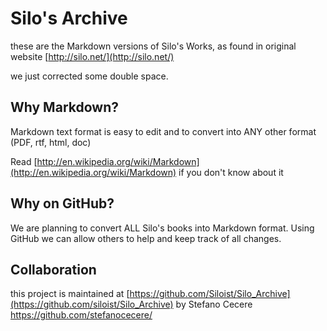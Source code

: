 # Silo's Archive

these are the Markdown versions of Silo's Works, as found in original website [http://silo.net/](http://silo.net/)

we just corrected some double space.

## Why Markdown?

Markdown text format is easy to edit and to convert into ANY other format (PDF, rtf, html, doc)

Read [http://en.wikipedia.org/wiki/Markdown](http://en.wikipedia.org/wiki/Markdown) if you don't know about it

## Why on GitHub?
We are planning to convert ALL Silo's books into Markdown format.
Using GitHub we can allow others to help and keep track of all changes.

## Collaboration
this project is maintained at [https://github.com/Siloist/Silo_Archive](https://github.com/siloist/Silo_Archive) by Stefano Cecere <https://github.com/stefanocecere/>
